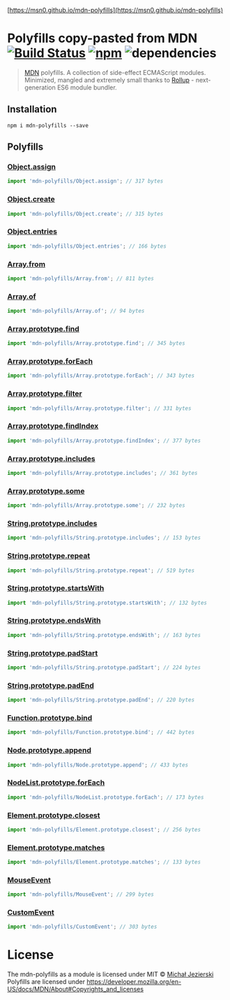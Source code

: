 [https://msn0.github.io/mdn-polyfills](https://msn0.github.io/mdn-polyfills)

# Polyfills copy-pasted from MDN [![Build Status](https://travis-ci.org/msn0/mdn-polyfills.svg?branch=master)](http://travis-ci.org/msn0/mdn-polyfills) [![npm](https://img.shields.io/npm/dt/mdn-polyfills.svg)](https://www.npmjs.com/package/mdn-polyfills) ![dependencies](https://david-dm.org/msn0/mdn-polyfills.svg)

> [MDN](https://developer.mozilla.org) polyfills. A collection of side-effect ECMAScript modules. Minimized, mangled and extremely small thanks to [Rollup](https://rollupjs.org) - next-generation ES6 module bundler.

## Installation

```
npm i mdn-polyfills --save
```

## Polyfills

### [Object.assign](https://developer.mozilla.org/en/docs/Web/JavaScript/Reference/Global_Objects/Object/assign#Polyfill)

```js
import 'mdn-polyfills/Object.assign'; // 317 bytes
```

### [Object.create](https://developer.mozilla.org/en-US/docs/Web/JavaScript/Reference/Global_Objects/Object/create#Polyfill)

```js
import 'mdn-polyfills/Object.create'; // 315 bytes
```

### [Object.entries](https://developer.mozilla.org/en-US/docs/Web/JavaScript/Reference/Global_Objects/Object/entries)

```js
import 'mdn-polyfills/Object.entries'; // 166 bytes
```

### [Array.from](https://developer.mozilla.org/en/docs/Web/JavaScript/Reference/Global_Objects/Array/from?v=control#Polyfill)

```js
import 'mdn-polyfills/Array.from'; // 811 bytes
```

### [Array.of](https://developer.mozilla.org/en-US/docs/Web/JavaScript/Reference/Global_Objects/Array/of#Polyfill)

```js
import 'mdn-polyfills/Array.of'; // 94 bytes
```

### [Array.prototype.find](https://developer.mozilla.org/en/docs/Web/JavaScript/Reference/Global_Objects/Array/find?v=control#Polyfill)

```js
import 'mdn-polyfills/Array.prototype.find'; // 345 bytes
```


### [Array.prototype.forEach](https://developer.mozilla.org/en/docs/Web/JavaScript/Reference/Global_Objects/Array/forEach?v=control#Polyfill)

```js
import 'mdn-polyfills/Array.prototype.forEach'; // 343 bytes
```

### [Array.prototype.filter](https://developer.mozilla.org/en/docs/Web/JavaScript/Reference/Global_Objects/Array/filter?v=control#Polyfill)

```js
import 'mdn-polyfills/Array.prototype.filter'; // 331 bytes
```

### [Array.prototype.findIndex](https://developer.mozilla.org/en-US/docs/Web/JavaScript/Reference/Global_Objects/Array/findIndex?v=control#Polyfill)

```js
import 'mdn-polyfills/Array.prototype.findIndex'; // 377 bytes
```

### [Array.prototype.includes](https://developer.mozilla.org/en/docs/Web/JavaScript/Reference/Global_Objects/Array/includes?v=control#Polyfill)

```js
import 'mdn-polyfills/Array.prototype.includes'; // 361 bytes
```

### [Array.prototype.some](https://developer.mozilla.org/en-US/docs/Web/JavaScript/Reference/Global_Objects/Array/some#Polyfill)

```js
import 'mdn-polyfills/Array.prototype.some'; // 232 bytes
```

### [String.prototype.includes](https://developer.mozilla.org/en/docs/Web/JavaScript/Reference/Global_Objects/String/includes#Polyfill)

```js
import 'mdn-polyfills/String.prototype.includes'; // 153 bytes
```

### [String.prototype.repeat](https://developer.mozilla.org/en-US/docs/Web/JavaScript/Reference/Global_Objects/String/repeat#Polyfill)

```js
import 'mdn-polyfills/String.prototype.repeat'; // 519 bytes
```

### [String.prototype.startsWith](https://developer.mozilla.org/en/docs/Web/JavaScript/Reference/Global_Objects/String/startsWith#Polyfill)

```js
import 'mdn-polyfills/String.prototype.startsWith'; // 132 bytes
```

### [String.prototype.endsWith](https://developer.mozilla.org/en/docs/Web/JavaScript/Reference/Global_Objects/String/endsWith#Polyfill)

```js
import 'mdn-polyfills/String.prototype.endsWith'; // 163 bytes
```

### [String.prototype.padStart](https://developer.mozilla.org/en-US/docs/Web/JavaScript/Reference/Global_Objects/String/padStart#Polyfill)

```js
import 'mdn-polyfills/String.prototype.padStart'; // 224 bytes
```

### [String.prototype.padEnd](https://developer.mozilla.org/en-US/docs/Web/JavaScript/Reference/Global_Objects/String/padEnd#Polyfill)

```js
import 'mdn-polyfills/String.prototype.padEnd'; // 220 bytes
```

### [Function.prototype.bind](https://developer.mozilla.org/en/docs/Web/JavaScript/Reference/Global_objects/Function/bind#Polyfill)

```js
import 'mdn-polyfills/Function.prototype.bind'; // 442 bytes
```

### [Node.prototype.append](https://developer.mozilla.org/en-US/docs/Web/API/ParentNode/append#Polyfill)

```js
import 'mdn-polyfills/Node.prototype.append'; // 433 bytes
```

### [NodeList.prototype.forEach](https://developer.mozilla.org/en-US/docs/Web/API/NodeList/forEach#Polyfill)

```js
import 'mdn-polyfills/NodeList.prototype.forEach'; // 173 bytes
```

### [Element.prototype.closest](https://developer.mozilla.org/en-US/docs/Web/API/Element/closest#Polyfill)

```js
import 'mdn-polyfills/Element.prototype.closest'; // 256 bytes
```

### [Element.prototype.matches](https://developer.mozilla.org/en-US/docs/Web/API/Element/matches#Polyfill)

```js
import 'mdn-polyfills/Element.prototype.matches'; // 133 bytes
```

### [MouseEvent](https://developer.mozilla.org/en-US/docs/Web/API/MouseEvent/MouseEvent#Polyfill)

```js
import 'mdn-polyfills/MouseEvent'; // 299 bytes
```

### [CustomEvent](https://developer.mozilla.org/en-US/docs/Web/API/CustomEvent/CustomEvent#Polyfill)

```js
import 'mdn-polyfills/CustomEvent'; // 303 bytes
```

# License

The mdn-polyfills as a module is licensed under MIT © [Michał Jezierski](https://github.com/msn0)<br/>
Polyfills are licensed under https://developer.mozilla.org/en-US/docs/MDN/About#Copyrights_and_licenses
